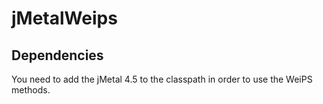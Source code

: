 # jMetalWeips

## Dependencies

You need to add the jMetal 4.5 to the classpath in order to use the WeiPS methods.
